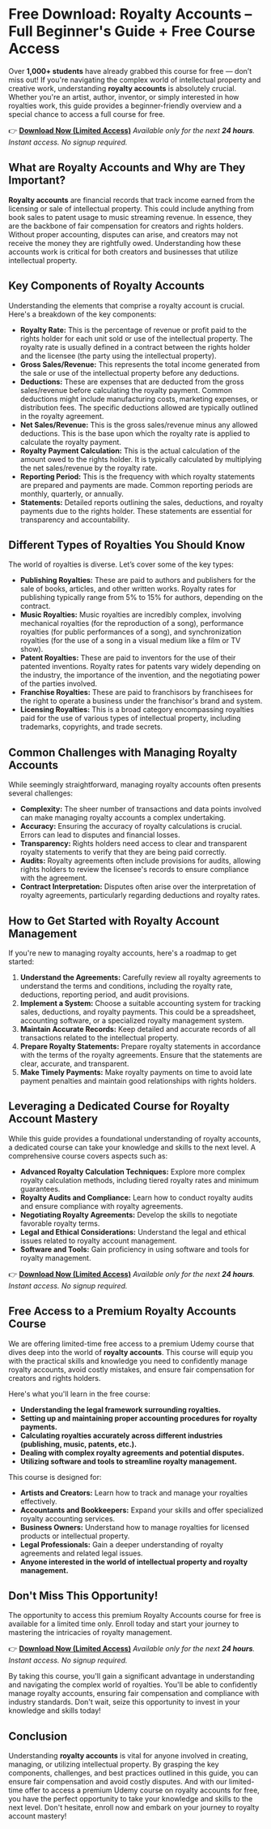# Free Download: Royalty Accounts – Full Beginner's Guide + Free Course Access

Over **1,000+ students** have already grabbed this course for free — don’t miss out! If you're navigating the complex world of intellectual property and creative work, understanding **royalty accounts** is absolutely crucial. Whether you're an artist, author, inventor, or simply interested in how royalties work, this guide provides a beginner-friendly overview and a special chance to access a full course for free.

👉 [**Download Now (Limited Access)**](https://udemywork.com/royalty-accounts)
_Available only for the next **24 hours**. Instant access. No signup required._

## What are Royalty Accounts and Why are They Important?

**Royalty accounts** are financial records that track income earned from the licensing or sale of intellectual property. This could include anything from book sales to patent usage to music streaming revenue. In essence, they are the backbone of fair compensation for creators and rights holders. Without proper accounting, disputes can arise, and creators may not receive the money they are rightfully owed. Understanding how these accounts work is critical for both creators and businesses that utilize intellectual property.

## Key Components of Royalty Accounts

Understanding the elements that comprise a royalty account is crucial. Here's a breakdown of the key components:

*   **Royalty Rate:** This is the percentage of revenue or profit paid to the rights holder for each unit sold or use of the intellectual property. The royalty rate is usually defined in a contract between the rights holder and the licensee (the party using the intellectual property).
*   **Gross Sales/Revenue:** This represents the total income generated from the sale or use of the intellectual property before any deductions.
*   **Deductions:** These are expenses that are deducted from the gross sales/revenue before calculating the royalty payment. Common deductions might include manufacturing costs, marketing expenses, or distribution fees. The specific deductions allowed are typically outlined in the royalty agreement.
*   **Net Sales/Revenue:** This is the gross sales/revenue minus any allowed deductions. This is the base upon which the royalty rate is applied to calculate the royalty payment.
*   **Royalty Payment Calculation:** This is the actual calculation of the amount owed to the rights holder. It is typically calculated by multiplying the net sales/revenue by the royalty rate.
*   **Reporting Period:** This is the frequency with which royalty statements are prepared and payments are made. Common reporting periods are monthly, quarterly, or annually.
*   **Statements:** Detailed reports outlining the sales, deductions, and royalty payments due to the rights holder. These statements are essential for transparency and accountability.

## Different Types of Royalties You Should Know

The world of royalties is diverse. Let’s cover some of the key types:

*   **Publishing Royalties:** These are paid to authors and publishers for the sale of books, articles, and other written works. Royalty rates for publishing typically range from 5% to 15% for authors, depending on the contract.
*   **Music Royalties:** Music royalties are incredibly complex, involving mechanical royalties (for the reproduction of a song), performance royalties (for public performances of a song), and synchronization royalties (for the use of a song in a visual medium like a film or TV show).
*   **Patent Royalties:** These are paid to inventors for the use of their patented inventions. Royalty rates for patents vary widely depending on the industry, the importance of the invention, and the negotiating power of the parties involved.
*   **Franchise Royalties:** These are paid to franchisors by franchisees for the right to operate a business under the franchisor's brand and system.
*   **Licensing Royalties:** This is a broad category encompassing royalties paid for the use of various types of intellectual property, including trademarks, copyrights, and trade secrets.

## Common Challenges with Managing Royalty Accounts

While seemingly straightforward, managing royalty accounts often presents several challenges:

*   **Complexity:** The sheer number of transactions and data points involved can make managing royalty accounts a complex undertaking.
*   **Accuracy:** Ensuring the accuracy of royalty calculations is crucial. Errors can lead to disputes and financial losses.
*   **Transparency:** Rights holders need access to clear and transparent royalty statements to verify that they are being paid correctly.
*   **Audits:** Royalty agreements often include provisions for audits, allowing rights holders to review the licensee's records to ensure compliance with the agreement.
*   **Contract Interpretation:** Disputes often arise over the interpretation of royalty agreements, particularly regarding deductions and royalty rates.

## How to Get Started with Royalty Account Management

If you're new to managing royalty accounts, here's a roadmap to get started:

1.  **Understand the Agreements:** Carefully review all royalty agreements to understand the terms and conditions, including the royalty rate, deductions, reporting period, and audit provisions.
2.  **Implement a System:** Choose a suitable accounting system for tracking sales, deductions, and royalty payments. This could be a spreadsheet, accounting software, or a specialized royalty management system.
3.  **Maintain Accurate Records:** Keep detailed and accurate records of all transactions related to the intellectual property.
4.  **Prepare Royalty Statements:** Prepare royalty statements in accordance with the terms of the royalty agreements. Ensure that the statements are clear, accurate, and transparent.
5.  **Make Timely Payments:** Make royalty payments on time to avoid late payment penalties and maintain good relationships with rights holders.

## Leveraging a Dedicated Course for Royalty Account Mastery

While this guide provides a foundational understanding of royalty accounts, a dedicated course can take your knowledge and skills to the next level. A comprehensive course covers aspects such as:

*   **Advanced Royalty Calculation Techniques:** Explore more complex royalty calculation methods, including tiered royalty rates and minimum guarantees.
*   **Royalty Audits and Compliance:** Learn how to conduct royalty audits and ensure compliance with royalty agreements.
*   **Negotiating Royalty Agreements:** Develop the skills to negotiate favorable royalty terms.
*   **Legal and Ethical Considerations:** Understand the legal and ethical issues related to royalty account management.
*   **Software and Tools:** Gain proficiency in using software and tools for royalty management.

👉 [**Download Now (Limited Access)**](https://udemywork.com/royalty-accounts)
_Available only for the next **24 hours**. Instant access. No signup required._

## Free Access to a Premium Royalty Accounts Course

We are offering limited-time free access to a premium Udemy course that dives deep into the world of **royalty accounts**. This course will equip you with the practical skills and knowledge you need to confidently manage royalty accounts, avoid costly mistakes, and ensure fair compensation for creators and rights holders.

Here's what you'll learn in the free course:

*   **Understanding the legal framework surrounding royalties.**
*   **Setting up and maintaining proper accounting procedures for royalty payments.**
*   **Calculating royalties accurately across different industries (publishing, music, patents, etc.).**
*   **Dealing with complex royalty agreements and potential disputes.**
*   **Utilizing software and tools to streamline royalty management.**

This course is designed for:

*   **Artists and Creators:** Learn how to track and manage your royalties effectively.
*   **Accountants and Bookkeepers:** Expand your skills and offer specialized royalty accounting services.
*   **Business Owners:** Understand how to manage royalties for licensed products or intellectual property.
*   **Legal Professionals:** Gain a deeper understanding of royalty agreements and related legal issues.
*   **Anyone interested in the world of intellectual property and royalty management.**

## Don't Miss This Opportunity!

The opportunity to access this premium Royalty Accounts course for free is available for a limited time only. Enroll today and start your journey to mastering the intricacies of royalty management.

👉 [**Download Now (Limited Access)**](https://udemywork.com/royalty-accounts)
_Available only for the next **24 hours**. Instant access. No signup required._

By taking this course, you'll gain a significant advantage in understanding and navigating the complex world of royalties. You'll be able to confidently manage royalty accounts, ensuring fair compensation and compliance with industry standards. Don't wait, seize this opportunity to invest in your knowledge and skills today!

## Conclusion

Understanding **royalty accounts** is vital for anyone involved in creating, managing, or utilizing intellectual property. By grasping the key components, challenges, and best practices outlined in this guide, you can ensure fair compensation and avoid costly disputes. And with our limited-time offer to access a premium Udemy course on royalty accounts for free, you have the perfect opportunity to take your knowledge and skills to the next level. Don't hesitate, enroll now and embark on your journey to royalty account mastery!
